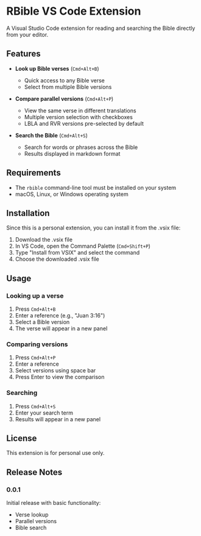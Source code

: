 # RBible VS Code Extension

A Visual Studio Code extension for reading and searching the Bible directly from your editor.

## Features

- **Look up Bible verses** (`Cmd+Alt+B`)
  - Quick access to any Bible verse
  - Select from multiple Bible versions
  
- **Compare parallel versions** (`Cmd+Alt+P`)
  - View the same verse in different translations
  - Multiple version selection with checkboxes
  - LBLA and RVR versions pre-selected by default
  
- **Search the Bible** (`Cmd+Alt+S`)
  - Search for words or phrases across the Bible
  - Results displayed in markdown format

## Requirements

- The `rbible` command-line tool must be installed on your system
- macOS, Linux, or Windows operating system

## Installation

Since this is a personal extension, you can install it from the .vsix file:

1. Download the .vsix file
2. In VS Code, open the Command Palette (`Cmd+Shift+P`)
3. Type "Install from VSIX" and select the command
4. Choose the downloaded .vsix file

## Usage

### Looking up a verse
1. Press `Cmd+Alt+B`
2. Enter a reference (e.g., "Juan 3:16")
3. Select a Bible version
4. The verse will appear in a new panel

### Comparing versions
1. Press `Cmd+Alt+P`
2. Enter a reference
3. Select versions using space bar
4. Press Enter to view the comparison

### Searching
1. Press `Cmd+Alt+S`
2. Enter your search term
3. Results will appear in a new panel

## License

This extension is for personal use only.

## Release Notes

### 0.0.1
Initial release with basic functionality:
- Verse lookup
- Parallel versions
- Bible search
